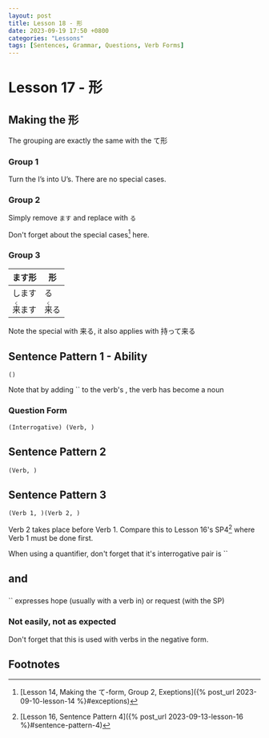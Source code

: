 ```yaml
--- 
layout: post 
title: Lesson 18 - 形
date: 2023-09-19 17:50 +0800 
categories: "Lessons"
tags: [Sentences, Grammar, Questions, Verb Forms]
---
```

  
# Lesson 17 - 形

## Making the 形
The grouping are exactly the same with the て形

### Group 1
Turn the I’s into U’s. There are no special cases.

### Group 2
Simply remove `ます` and replace with `る`

Don't forget about the special cases[^fn1] here.

### Group 3

| ます形 | 形 |
| -- | -- |
| します | る |
| <ruby>来<rt>く</rt>ます<ruby> | <ruby>来<rt>く</rt>る</ruby> |

Note the special with 来る, it also applies with 持って来る

## Sentence Pattern 1 - Ability
```
()
```
Note that by adding `` to the verb's , the verb has become a noun

### Question Form
```
(Interrogative) (Verb, )
```

## Sentence Pattern 2
```
(Verb, )
```

## Sentence Pattern 3
```
(Verb 1, )(Verb 2, )
```
Verb 2 takes place before Verb 1. Compare this to Lesson 16's SP4[^fn2] where Verb 1 must be done first.

When using a quantifier, don't forget that it's interrogative pair is ``

## and 

### 
`` expresses hope (usually with a verb in) or request (with the SP)

### Not easily, not as expected
Don't forget that this is used with verbs in the negative form.

## Footnotes
[^fn1]: [Lesson 14, Making the て-form, Group 2, Exeptions]({% post_url 2023-09-10-lesson-14 %}#exceptions)
[^fn2]: [Lesson 16, Sentence Pattern 4]({% post_url 2023-09-13-lesson-16 %}#sentence-pattern-4)
